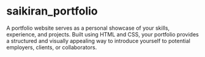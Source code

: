 # saikiran_portfolio
A portfolio website serves as a personal showcase of your skills, experience, and projects. Built using HTML and CSS, your portfolio provides a structured and visually appealing way to introduce yourself to potential employers, clients, or collaborators.
